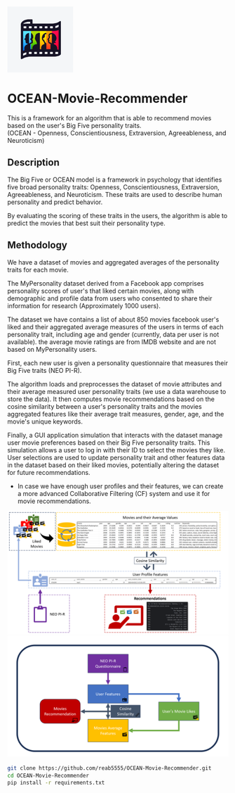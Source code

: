 <img src="Diagrams/icon.webp" width="150" alt="alt text">

# OCEAN-Movie-Recommender
This is a framework for an algorithm that is able to recommend movies based on the user's Big Five personality traits.  
(OCEAN - Openness, Conscientiousness, Extraversion, Agreeableness, and Neuroticism)   
   
## Description
The Big Five or OCEAN model is a framework in psychology that identifies five broad personality traits: Openness, Conscientiousness, Extraversion, Agreeableness, and Neuroticism. These traits are used to describe human personality and predict behavior.
   
By evaluating the scoring of these traits in the users, the algorithm is able to predict the movies that best suit their personality type.
   
## Methodology
We have a dataset of movies and aggregated averages of the personality traits for each movie.    
   
The MyPersonality dataset derived from a Facebook app comprises personality scores of user's that liked certain movies, along with demographic and profile data from users who consented to share their information for research (Approximately 1000 users).   

The dataset we have contains a list of about 850 movies facebook user's liked and their aggregated average measures of the users in terms of each personality trait, including age and gender (currently, data per user is not available). the average movie ratings are from IMDB website and are not based on MyPersonality users.
    
First, each new user is given a personality questionnaire that measures their Big Five traits (NEO PI-R).     
     
The algorithm loads and preprocesses the dataset of movie attributes and their average measured user personality traits (we use a data warehouse to store the data). It then computes movie recommendations based on the cosine similarity between a user's personality traits and the movies aggregated features like their average trait measures, gender, age, and the movie's unique keywords.
   
Finally, a GUI application simulation that interacts with the dataset manage user movie preferences based on their Big Five personality traits. This simulation allows a user to log in with their ID to select the movies they like. User selections are used to update personality trait and other features data in the dataset based on their liked movies, potentially altering the dataset for future recommendations.

* In case we have enough user profiles and their features, we can create a more advanced Collaborative Filtering (CF) system and use it for movie recommendations.


<img src="Diagrams/diagram1.png" width="600" alt="alt text">
<img src="Diagrams/diagram2.png" width="600" alt="alt text">


```bash
git clone https://github.com/reab5555/OCEAN-Movie-Recommender.git
cd OCEAN-Movie-Recommender
pip install -r requirements.txt




